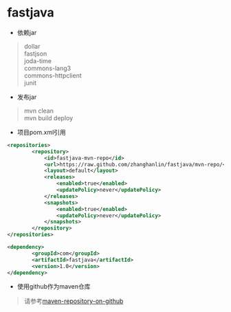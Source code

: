 # fastjava
* 依赖jar  
> dollar  
> fastjson  
> joda-time  
> commons-lang3  
> commons-httpclient  
> junit  
* 发布jar  
> mvn clean  
> mvn build deploy  
* 项目pom.xml引用
```xml
<repositories>
		<repository>
			<id>fastjava-mvn-repo</id>
			<url>https://raw.github.com/zhanghanlin/fastjava/mvn-repo/</url>
			<layout>default</layout>
            <releases>
                <enabled>true</enabled>
                <updatePolicy>never</updatePolicy>
            </releases>
            <snapshots>
                <enabled>true</enabled>
                <updatePolicy>never</updatePolicy>
            </snapshots>
		</repository>
</repositories>
```
```xml
<dependency>
		<groupId>com</groupId>
		<artifactId>fastjava</artifactId>
		<version>1.0</version>
</dependency>
```  
* 使用github作为maven仓库  
> 请参考[maven-repository-on-github](http://stackoverflow.com/questions/14013644/hosting-a-maven-repository-on-github)
